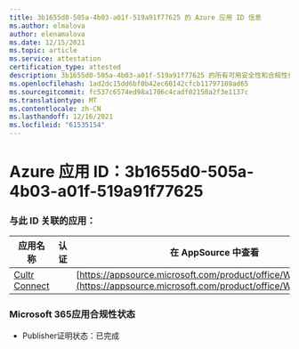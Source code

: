 ```yaml
---
title: 3b1655d0-505a-4b03-a01f-519a91f77625 的 Azure 应用 ID 信息
ms.author: elmalova
author: elenamalova
ms.date: 12/15/2021
ms.topic: article
ms.service: attestation
certification_type: attested
description: 3b1655d0-505a-4b03-a01f-519a91f77625 的所有可用安全性和合规性信息。
ms.openlocfilehash: 1ad2dc15dd6bf0b42ec60142cfcb11797109ad65
ms.sourcegitcommit: fc537c6574ed98a1706c4cadf02150a2f3e1137c
ms.translationtype: MT
ms.contentlocale: zh-CN
ms.lasthandoff: 12/16/2021
ms.locfileid: "61535154"
---
```

# <a name="azure-app-id-3b1655d0-505a-4b03-a01f-519a91f77625"></a>Azure 应用 ID：3b1655d0-505a-4b03-a01f-519a91f77625


### <a name="apps-associated-with-this-id"></a>与此 ID 关联的应用：
| **应用名称** | **认证** | **在 AppSource 中查看** |
|--------------|---------------|-----------------------|
| [Cultr Connect](https://docs.microsoft.com/microsoft-365-app-certification/forward/WA200003008) |  | [https://appsource.microsoft.com/product/office/WA200003008](https://appsource.microsoft.com/product/office/WA200003008) |

### <a name="microsoft-365-app-compliance-status"></a>Microsoft 365应用合规性状态
- Publisher证明状态：已完成
